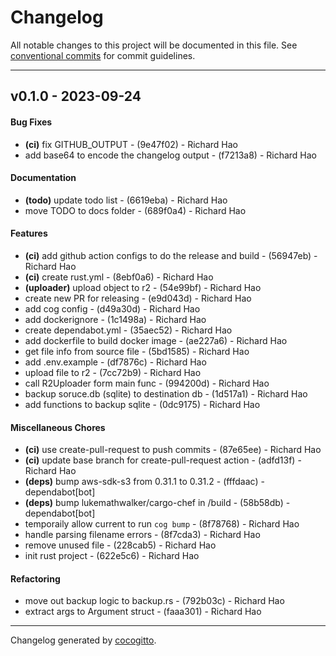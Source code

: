 # Changelog
All notable changes to this project will be documented in this file. See [conventional commits](https://www.conventionalcommits.org/) for commit guidelines.

- - -
## v0.1.0 - 2023-09-24
#### Bug Fixes
- **(ci)** fix GITHUB_OUTPUT - (9e47f02) - Richard Hao
- add base64 to encode the changelog output - (f7213a8) - Richard Hao
#### Documentation
- **(todo)** update todo list - (6619eba) - Richard Hao
- move TODO to docs folder - (689f0a4) - Richard Hao
#### Features
- **(ci)** add github action configs to do the release and build - (56947eb) - Richard Hao
- **(ci)** create rust.yml - (8ebf0a6) - Richard Hao
- **(uploader)** upload object to r2 - (54e99bf) - Richard Hao
- create new PR for releasing - (e9d043d) - Richard Hao
- add cog config - (d49a30d) - Richard Hao
- add dockerignore - (1c1498a) - Richard Hao
- create dependabot.yml - (35aec52) - Richard Hao
- add dockerfile to build docker image - (ae227a6) - Richard Hao
- get file info from source file - (5bd1585) - Richard Hao
- add .env.example - (df7876c) - Richard Hao
- upload file to r2 - (7cc72b9) - Richard Hao
- call R2Uploader form main func - (994200d) - Richard Hao
- backup soruce.db (sqlite) to destination db - (1d517a1) - Richard Hao
- add functions to backup sqlite - (0dc9175) - Richard Hao
#### Miscellaneous Chores
- **(ci)** use create-pull-request to push commits - (87e65ee) - Richard Hao
- **(ci)** update base branch for create-pull-request action - (adfd13f) - Richard Hao
- **(deps)** bump aws-sdk-s3 from 0.31.1 to 0.31.2 - (fffdaac) - dependabot[bot]
- **(deps)** bump lukemathwalker/cargo-chef in /build - (58b58db) - dependabot[bot]
- temporaily allow current to run `cog bump` - (8f78768) - Richard Hao
- handle parsing filename errors - (8f7cda3) - Richard Hao
- remove unused file - (228cab5) - Richard Hao
- init rust project - (622e5c6) - Richard Hao
#### Refactoring
- move out backup logic to backup.rs - (792b03c) - Richard Hao
- extract args to Argument struct - (faaa301) - Richard Hao

- - -

Changelog generated by [cocogitto](https://github.com/cocogitto/cocogitto).